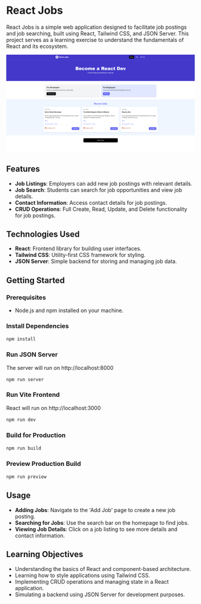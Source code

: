 # React Jobs

React Jobs is a simple web application designed to facilitate job postings and job searching, built using React, Tailwind CSS, and JSON Server. This project serves as a learning exercise to understand the fundamentals of React and its ecosystem.

<img src="public/screen.png" />

## Features

- **Job Listings**: Employers can add new job postings with relevant details.
- **Job Search**: Students can search for job opportunities and view job details.
- **Contact Information**: Access contact details for job postings.
- **CRUD Operations**: Full Create, Read, Update, and Delete functionality for job postings.

## Technologies Used

- **React**: Frontend library for building user interfaces.
- **Tailwind CSS**: Utility-first CSS framework for styling.
- **JSON Server**: Simple backend for storing and managing job data.

## Getting Started

### Prerequisites

- Node.js and npm installed on your machine.

### Install Dependencies

```bash
npm install
```

### Run JSON Server

The server will run on http://localhost:8000

```bash
npm run server
```

### Run Vite Frontend

React will run on http://localhost:3000

```bash
npm run dev
```

### Build for Production

```bash
npm run build
```

### Preview Production Build

```bash
npm run preview
```
## Usage

- **Adding Jobs**: Navigate to the 'Add Job' page to create a new job posting.
- **Searching for Jobs**: Use the search bar on the homepage to find jobs.
- **Viewing Job Details**: Click on a job listing to see more details and contact information.

## Learning Objectives

- Understanding the basics of React and component-based architecture.
- Learning how to style applications using Tailwind CSS.
- Implementing CRUD operations and managing state in a React application.
- Simulating a backend using JSON Server for development purposes.